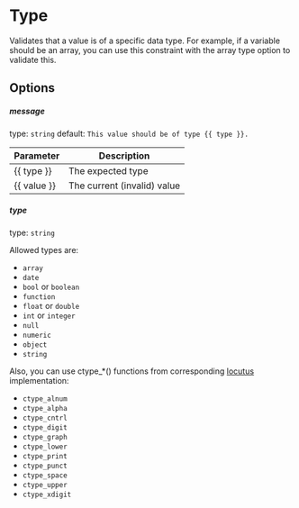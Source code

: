 # Type
Validates that a value is of a specific data type. For example, if a variable should be an array, 
you can use this constraint with the array type option to validate this.

## Options

##### message
type: `string` default: `This value should be of type {{ type }}.`

| Parameter | Description |
|---|---|
| {{ type }} | The expected type
| {{ value }} | The current (invalid) value

##### type
type: `string`

Allowed types are:
- ```array```
- ```date```
- ```bool``` or ```boolean```
- ```function```
- ```float``` or ```double```
- ```int``` or ```integer```
- ```null```
- ```numeric```
- ```object```
- ```string```

Also, you can use ctype_*() functions from corresponding [locutus](https://github.com/kvz/locutus) implementation:
- ```ctype_alnum```
- ```ctype_alpha```
- ```ctype_cntrl```
- ```ctype_digit```
- ```ctype_graph```
- ```ctype_lower```
- ```ctype_print```
- ```ctype_punct```
- ```ctype_space```
- ```ctype_upper```
- ```ctype_xdigit```
